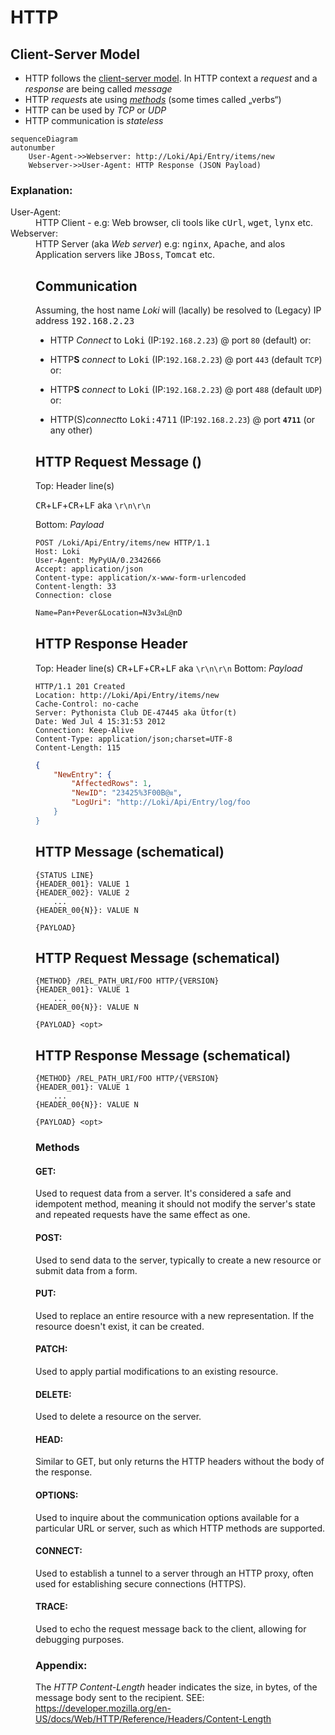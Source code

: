 # HTTP 

## Client-Server Model

- HTTP follows the [client-server model](../client_server_model.md). In HTTP context a <var>request</var> and a <var>response</var> are being called <var>message</var>
- HTTP <var>request</var>s ate using <var>[methods](#_methods)</var> (some times called „verbs“)
- HTTP can be used by <var>TCP</var> or <var>UDP</var>
- HTTP communication is <var>stateless</var>


```mermaid
sequenceDiagram
autonumber
    User-Agent->>Webserver: http://Loki/Api/Entry/items/new 
    Webserver->>User-Agent: HTTP Response (JSON Payload)
```

### Explanation:
<dl>
 <dt>User-Agent:</dt> <dd>HTTP Client - e.g: Web browser, cli tools like <kbd>cUrl</kbd>, <kbd>wget</kbd>, <kbd>lynx</kbd> etc.</dd>
 <dt>Webserver: </dt> <dd>HTTP Server (aka <var>Web server</var>) e.g: <kbd>nginx</kbd>, <kbd>Apache</kbd>, and alos Application servers like <kbd>JBoss</kbd>, <kbd>Tomcat</kbd> etc.
<dl>

## Communication
Assuming, the host name <var>Loki</var> will (lacally) be resolved to (Legacy) IP address <kbd>192.168.2.23</kbd>

- HTTP <var>Connect</var> to <kbd>Loki</kbd> (IP:```192.168.2.23```) @ port ```80``` (default) or:



- HTTP<b>S</b> <var>connect</var> to <kbd>Loki</kbd> (IP:```192.168.2.23```) @ port ```443``` (default  ```TCP```) or:
- HTTP<b>S</b> <var>connect</var> to <kbd>Loki</kbd> (IP:```192.168.2.23```) @ port ```488``` (default  ```UDP```) or:

- HTTP(S)<var>connect</var>to <kbd>Loki:4711</kbd> (IP:```192.168.2.23```) @ port <b>```4711```</b> (or any other)


## HTTP Request Message ()
Top: Header line(s)

<kbd title="Carriage Return">CR</kbd>+<kbd title="LineFeed">LF</kbd>+<kbd title="Carriage Return">CR</kbd>+<kbd title="LineFeed">LF</kbd> aka ```\r\n\r\n```

Bottom: <var>Payload</var>


```
POST /Loki/Api/Entry/items/new HTTP/1.1
Host: Loki
User-Agent: MyPyUA/0.2342666
Accept: application/json
Content-type: application/x-www-form-urlencoded
Content-length: 33
Connection: close
```
```      
Name=Pan+Pever&Location=N3v3ᴙL@nD
```


## HTTP Response Header

Top: Header line(s)
<kbd title="Carriage Return">CR</kbd>+<kbd title="LineFeed">LF</kbd>+<kbd title="Carriage Return">CR</kbd>+<kbd title="LineFeed">LF</kbd> aka ```\r\n\r\n```
Bottom: <var>Payload</var>

```
HTTP/1.1 201 Created
Location: http://Loki/Api/Entry/items/new
Cache-Control: no-cache
Server: Pythonista Club DE-47445 aka Ütfor(t)
Date: Wed Jul 4 15:31:53 2012
Connection: Keep-Alive
Content-Type: application/json;charset=UTF-8
Content-Length: 115
```
```json
{
	"NewEntry":	{
		"AffectedRows": 1,  
		"NewID": "23425%3F00B@ᴙ",
		"LogUri": "http://Loki/Api/Entry/log/foo
	}
}
```
## HTTP Message (schematical)

```
{STATUS LINE}
{HEADER_001}: VALUE 1
{HEADER_002}: VALUE 2
    ...
{HEADER_00{N}}: VALUE N    
```
```
{PAYLOAD}
```

## HTTP Request Message (schematical)

```
{METHOD} /REL_PATH_URI/FOO HTTP/{VERSION}
{HEADER_001}: VALUE 1
    ...
{HEADER_00{N}}: VALUE N    
```
```
{PAYLOAD} <opt>
```

## HTTP Response Message (schematical)

```
{METHOD} /REL_PATH_URI/FOO HTTP/{VERSION}
{HEADER_001}: VALUE 1
    ...
{HEADER_00{N}}: VALUE N    
```
```
{PAYLOAD} <opt>
```

### <a name="_methods">Methods</a>

#### GET:
Used to request data from a server. It's considered a safe and idempotent method, meaning it should not modify the server's state and repeated requests have the same effect as one. 
#### POST:
Used to send data to the server, typically to create a new resource or submit data from a form. 
#### PUT:
Used to replace an entire resource with a new representation. If the resource doesn't exist, it can be created. 
#### PATCH:
Used to apply partial modifications to an existing resource. 
#### DELETE:
Used to delete a resource on the server. 
#### HEAD:
Similar to GET, but only returns the HTTP headers without the body of the response. 
#### OPTIONS:
Used to inquire about the communication options available for a particular URL or server, such as which HTTP methods are supported. 
#### CONNECT:
Used to establish a tunnel to a server through an HTTP proxy, often used for establishing secure connections (HTTPS). 
#### TRACE:
Used to echo the request message back to the client, allowing for debugging purposes. 










[^1]: hier: synonym für HTTP und HTTPs

### Appendix:

The <var>HTTP Content-Length</var> header indicates the size, in bytes, of the message body sent to the recipient.
SEE: https://developer.mozilla.org/en-US/docs/Web/HTTP/Reference/Headers/Content-Length